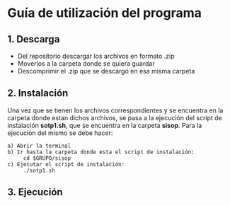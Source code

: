 # Guía de utilización del programa

## 1. Descarga
  - Del repositorio descargar los archivos en formato .zip
  - Moverlos a la carpeta donde se quiera guardar
  - Descomprimir el .zip que se descargó en esa misma carpeta
  
## 2. Instalación
  Una vez que se tienen los archivos correspondientes y se encuentra en la carpeta donde estan dichos archivos, 
  se pasa a la ejecución del script de instalación **sotp1.sh**, que se encuentra en la carpeta **sisop**. Para
  la ejecución del mismo se debe hacer:

    a) Abrir la terminal
    b) Ir hasta la carpeta donde esta el script de instalación: 
         cd $GRUPO/sisop
    c) Ejecutar el script de instalación:
         ./sotp1.sh
      
## 3. Ejecución
  
